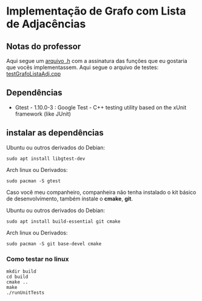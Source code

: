# Implementação de Grafo com Lista de Adjacências

## Notas do professor

Aqui segue um  [arquivo .h](https://github.com/eduardolfalcao/edii/blob/master/src/grafos/grafolistaadjexercicio.h)
com a assinatura das funções que eu gostaria que vocês implementassem. Aqui segue o arquivo de testes: [testGrafoListaAdj.cpp](https://github.com/eduardolfalcao/edii/blob/master/tests/testGrafoListaAdj.cpp)
## Dependências

- Gtest - 1.10.0-3 : Google Test -
  C++ testing utility based on the xUnit framework (like JUnit)

## instalar as dependências

Ubuntu ou outros derivados do Debian:

```shell
sudo apt install libgtest-dev 
```

Arch linux ou Derivados:

```shell
sudo pacman -S gtest
```
Caso você meu companheiro, companheira não tenha instalado
o kit básico de desenvolvimento,
também instale o **cmake**, **git**.

Ubuntu ou outros derivados do Debian:
```shell
sudo apt install build-essential git cmake 
```

Arch linux ou Derivados:

```shell
sudo pacman -S git base-devel cmake
```

### Como testar no linux

```shell
mkdir build
cd build
cmake ..
make 
./runUnitTests
```